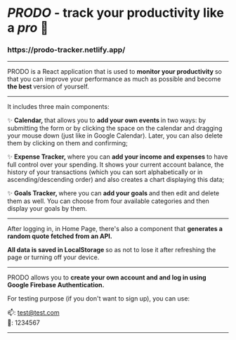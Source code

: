 <h1> <i> PRODO </i> - track your productivity like a <i> pro </i> 🚀 </h1>

<h3> https://prodo-tracker.netlify.app/ </h3>

---

PRODO is a React application that is used to <b> monitor your productivity </b> so that you can improve your performance as much as possible and become <b> the best </b> version of yourself.

---

It includes three main components:

✨ <b> Calendar, </b> that allows you to <b> add your own events </b> in two ways: by submitting the form or by clicking the space on the calendar and dragging your mouse down (just like in Google Calendar). Later, you can also delete them by clicking on them and confirming;

✨ <b> Expense Tracker, </b> where you can <b> add your income and expenses </b> to have full control over your spending. It shows your current account balance, the history of your transactions (which you can sort alphabetically or in ascending/descending order) and also creates a chart displaying this data;

✨ <b> Goals Tracker, </b> where you can <b> add your goals </b> and then edit and delete them as well. You can choose from four available categories and then display your goals by them.

---

After logging in, in Home Page, there's also a component that <b> generates a random quote fetched from an API. </b>

<b> All data is saved in LocalStorage </b> so as not to lose it after refreshing the page or turning off your device.

---

PRODO allows you to <b> create your own account and and log in using Google Firebase Authentication. </b>

For testing purpose (if you don't want to sign up), you can use:

📫: test@test.com
<br>
🔑: 1234567

---
